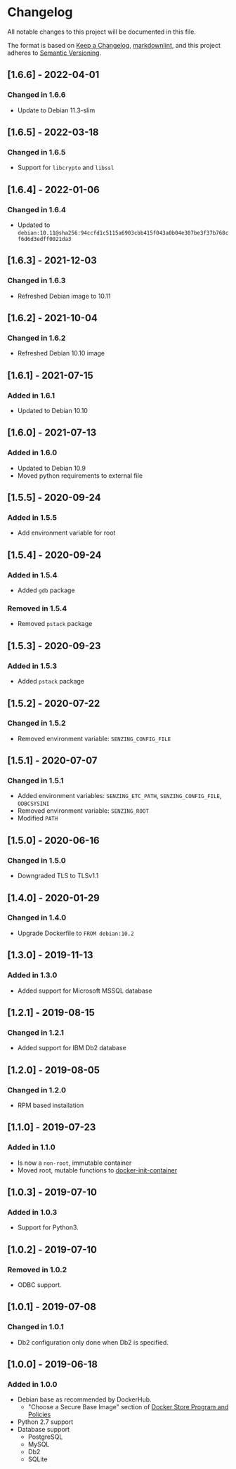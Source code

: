 # Changelog

All notable changes to this project will be documented in this file.

The format is based on [Keep a Changelog](https://keepachangelog.com/en/1.0.0/),
[markdownlint](https://dlaa.me/markdownlint/),
and this project adheres to [Semantic Versioning](https://semver.org/spec/v2.0.0.html).

## [1.6.6] - 2022-04-01

### Changed in 1.6.6

 - Update to Debian 11.3-slim

## [1.6.5] - 2022-03-18

### Changed in 1.6.5

 - Support for `libcrypto` and `libssl`

## [1.6.4] - 2022-01-06

### Changed in 1.6.4

- Updated to `debian:10.11@sha256:94ccfd1c5115a6903cbb415f043a0b04e307be3f37b768cf6d6d3edff0021da3`

## [1.6.3] - 2021-12-03

### Changed in 1.6.3

- Refreshed Debian image to 10.11

## [1.6.2] - 2021-10-04

### Changed in 1.6.2

- Refreshed Debian 10.10 image

## [1.6.1] - 2021-07-15

### Added in 1.6.1

- Updated to Debian 10.10

## [1.6.0] - 2021-07-13

### Added in 1.6.0

- Updated to Debian 10.9
- Moved python requirements to external file

## [1.5.5] - 2020-09-24

### Added in 1.5.5

- Add environment variable for root

## [1.5.4] - 2020-09-24

### Added in 1.5.4

- Added `gdb` package

### Removed in 1.5.4

- Removed `pstack` package

## [1.5.3] - 2020-09-23

### Added in 1.5.3

- Added `pstack` package

## [1.5.2] - 2020-07-22

### Changed in 1.5.2

- Removed environment variable: `SENZING_CONFIG_FILE`

## [1.5.1] - 2020-07-07

### Changed in 1.5.1

- Added environment variables: `SENZING_ETC_PATH`, `SENZING_CONFIG_FILE`, `ODBCSYSINI`
- Removed environment variable: `SENZING_ROOT`
- Modified `PATH`

## [1.5.0] - 2020-06-16

### Changed in 1.5.0

- Downgraded TLS to TLSv1.1

## [1.4.0] - 2020-01-29

### Changed in 1.4.0

- Upgrade Dockerfile to `FROM debian:10.2`

## [1.3.0] - 2019-11-13

### Added in 1.3.0

- Added support for Microsoft MSSQL database

## [1.2.1] - 2019-08-15

### Changed in 1.2.1

- Added support for IBM Db2 database

## [1.2.0] - 2019-08-05

### Changed in 1.2.0

- RPM based installation

## [1.1.0] - 2019-07-23

### Added in 1.1.0

- Is now a `non-root`, immutable container
- Moved root, mutable functions to [docker-init-container](https://github.com/Senzing/docker-init-container)

## [1.0.3] - 2019-07-10

### Added in 1.0.3

- Support for Python3.

## [1.0.2] - 2019-07-10

### Removed in 1.0.2

- ODBC support.

## [1.0.1] - 2019-07-08

### Changed in 1.0.1

- Db2 configuration only done when Db2 is specified.

## [1.0.0] - 2019-06-18

### Added in 1.0.0

- Debian base as recommended by DockerHub.
  - "Choose a Secure Base Image" section of [Docker Store Program and Policies](https://success.docker.com/article/store)
- Python 2.7 support
- Database support
  - PostgreSQL
  - MySQL
  - Db2
  - SQLite

